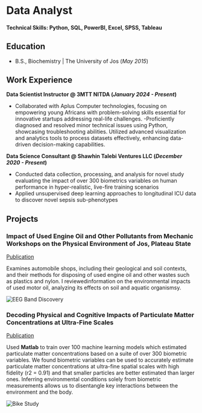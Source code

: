 # Data Analyst

#### Technical Skills: Python, SQL, PowerBI, Excel, SPSS, Tableau

## Education
	 			        		
- B.S., Biochemistry | The University of Jos  (_May 2015_)

## Work Experience
**Data Scientist Instructor @ 3MTT NITDA  (_January 2024 - Present_)**
- Collaborated with Aplus Computer technologies, focusing on empowering young Africans with problem-solving skills essential for innovative startups addressing real-life challenges. 
-Proficiently diagnosed and resolved minor technical issues using Python, showcasing troubleshooting abilities. Utilized advanced visualization and analytics tools to process datasets effectively, enhancing data-driven decision-making capabilities. 



**Data Science Consultant @ Shawhin Talebi Ventures LLC (_December 2020 - Present_)**
- Conducted data collection, processing, and analysis for novel study evaluating the impact of over 300 biometrics variables on human performance in hyper-realistic, live-fire training scenarios
- Applied unsupervised deep learning approaches to longitudinal ICU data to discover novel sepsis sub-phenotypes

## Projects
### **Impact of Used Engine Oil and Other Pollutants from Mechanic Workshops on the Physical Environment of Jos, Plateau State**
[Publication](https://jozefajogwu.medium.com/impact-of-used-engine-oil-and-other-pollutants-from-mechanic-workshops-on-the-physical-environment-149c4529dd63)

Examines automobile shops, including their geological and soil contexts, and their methods for disposing of used engine oil and other wastes such as plastics and nylon. I reviewedinformation on the environmental impacts of used motor oil, analyzing its effects on soil and aquatic organismsy.

![EEG Band Discovery](/assets/img/eeg_band_discovery.jpeg)

### Decoding Physical and Cognitive Impacts of Particulate Matter Concentrations at Ultra-Fine Scales
[Publication](https://www.mdpi.com/1424-8220/22/11/4240)

Used **Matlab** to train over 100 machine learning models which estimated particulate matter concentrations based on a suite of over 300 biometric variables. We found biometric variables can be used to accurately estimate particulate matter concentrations at ultra-fine spatial scales with high fidelity (r2 = 0.91) and that smaller particles are better estimated than larger ones. Inferring environmental conditions solely from biometric measurements allows us to disentangle key interactions between the environment and the body.

![Bike Study](/assets/img/bike_study.jpeg)

